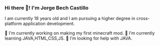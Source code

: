 ### Hi there 👋! I'm Jorge Bech Castillo


I am currently 18 years old and I am pursuing a higher degree in cross-platform application development.

🔭 I'm currently working on making my first minecraft mod.
🌱 I’m currently learning JAVA,HTML,CSS,JS.
🤔 I’m looking for help with JAVA.
